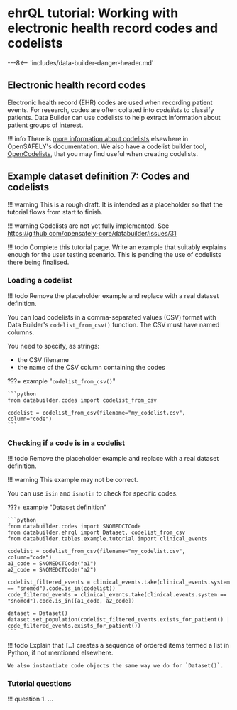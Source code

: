 # ehrQL tutorial: Working with electronic health record codes and codelists

---8<-- 'includes/data-builder-danger-header.md'

## Electronic health record codes

Electronic health record (EHR) codes are used when recording patient events.
For research, codes are often collated into *codelists* to classify patients.
Data Builder can use codelists to help extract information about patient groups of interest.

!!! info
    There is [more information about codelists](../../../codelist-intro.md) elsewhere in OpenSAFELY's documentation.
    We also have a codelist builder tool,
    [OpenCodelists](../../../codelist-creation.md),
    that you may find useful when creating codelists.

## Example dataset definition 7: Codes and codelists

!!! warning
    This is a rough draft.
    It is intended as a placeholder
    so that the tutorial flows from start to finish.

!!! warning
    Codelists are not yet fully implemented.
    See <https://github.com/opensafely-core/databuilder/issues/31>

!!! todo
    Complete this tutorial page.
    Write an example that suitably explains enough for the user testing scenario.
    This is pending the use of codelists there being finalised.

### Loading a codelist

!!! todo
    Remove the placeholder example
    and replace with a real dataset definition.

You can load codelists in a comma-separated values (CSV) format with Data Builder's `codelist_from_csv()` function.
The CSV must have named columns.

You need to specify, as strings:

* the CSV filename
* the name of the CSV column containing the codes

???+ example "`codelist_from_csv()`"

    ```python
    from databuilder.codes import codelist_from_csv

    codelist = codelist_from_csv(filename="my_codelist.csv", column="code")
    ```

### Checking if a code is in a codelist

!!! todo
    Remove the placeholder example
    and replace with a real dataset definition.

!!! warning
    This example may not be correct.

You can use `isin` and `isnotin` to check for specific codes.

???+ example "Dataset definition"

    ```python
    from databuilder.codes import SNOMEDCTCode
    from databuilder.ehrql import Dataset, codelist_from_csv
    from databuilder.tables.example.tutorial import clinical_events

    codelist = codelist_from_csv(filename="my_codelist.csv", column="code")
    a1_code = SNOMEDCTCode("a1")
    a2_code = SNOMEDCTCode("a2")

    codelist_filtered_events = clinical_events.take(clinical_events.system == "snomed").code.is_in(codelist))
    code_filtered_events = clinical_events.take(clinical.events.system == "snomed").code.is_in([a1_code, a2_code])

    dataset = Dataset()
    dataset.set_population(codelist_filtered_events.exists_for_patient() | code_filtered_events.exists_for_patient())
    ```

!!! todo
    Explain that `[…]` creates a sequence of ordered items
    termed a list in Python,
    if not mentioned elsewhere.

    We also instantiate code objects the same way we do for `Dataset()`.

### Tutorial questions

!!! question
    1. …
